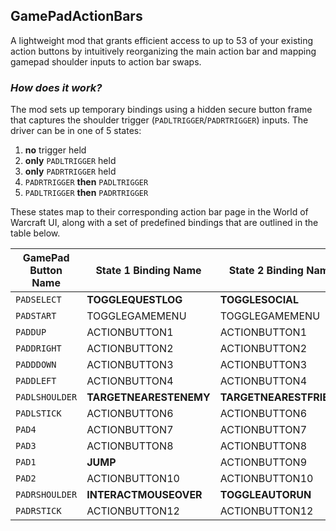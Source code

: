 ## GamePadActionBars
A lightweight mod that grants efficient access to up to 53 of your existing action buttons by intuitively reorganizing the main action bar and mapping gamepad shoulder inputs to action bar swaps.

### _How does it work?_
The mod sets up temporary bindings using a hidden secure button frame that captures the shoulder trigger (`PADLTRIGGER`/`PADRTRIGGER`) inputs. The driver can be in one of 5 states:

1. **no** trigger held
2. **only** `PADLTRIGGER` held
3. **only** `PADRTRIGGER` held
4. `PADRTRIGGER` **then** `PADLTRIGGER`
5. `PADLTRIGGER` **then** `PADRTRIGGER`

These states map to their corresponding action bar page in the World of Warcraft UI, along with a set of predefined bindings that are outlined in the table below.

| GamePad Button Name | State 1 Binding Name    | State 2 Binding Name    | State 3 Binding Name | State 4-5 Binding Name |
| ------------------- | ----------------------- | ----------------------- | -------------------- | ---------------------- |
| `PADSELECT`         | **TOGGLEQUESTLOG**      | **TOGGLESOCIAL**        | **TOGGLECHARACTER0** | **TOGGLEQUESTLOG**     |
| `PADSTART`          | TOGGLEGAMEMENU          | TOGGLEGAMEMENU          | TOGGLEGAMEMENU       | TOGGLEGAMEMENU         |
| `PADDUP`            | ACTIONBUTTON1           | ACTIONBUTTON1           | ACTIONBUTTON1        | ACTIONBUTTON1          |
| `PADDRIGHT`         | ACTIONBUTTON2           | ACTIONBUTTON2           | ACTIONBUTTON2        | ACTIONBUTTON2          |
| `PADDDOWN`          | ACTIONBUTTON3           | ACTIONBUTTON3           | ACTIONBUTTON3        | ACTIONBUTTON3          |
| `PADDLEFT`          | ACTIONBUTTON4           | ACTIONBUTTON4           | ACTIONBUTTON4        | ACTIONBUTTON4          |
| `PADLSHOULDER`      | **TARGETNEARESTENEMY**  | **TARGETNEARESTFRIEND** | **TOGGLESHEATH**     | ACTIONBUTTON5          |
| `PADLSTICK`         | ACTIONBUTTON6           | ACTIONBUTTON6           | ACTIONBUTTON6        | ACTIONBUTTON6          |
| `PAD4`              | ACTIONBUTTON7           | ACTIONBUTTON7           | ACTIONBUTTON7        | ACTIONBUTTON7          |
| `PAD3`              | ACTIONBUTTON8           | ACTIONBUTTON8           | ACTIONBUTTON8        | ACTIONBUTTON8          |
| `PAD1`              | **JUMP**                | ACTIONBUTTON9           | ACTIONBUTTON9        | ACTIONBUTTON9          |
| `PAD2`              | ACTIONBUTTON10          | ACTIONBUTTON10          | ACTIONBUTTON10       | ACTIONBUTTON10         |
| `PADRSHOULDER`      | **INTERACTMOUSEOVER**   | **TOGGLEAUTORUN**       | **FLIPCAMERAYAW**    | ACTIONBUTTON11         |
| `PADRSTICK`         | ACTIONBUTTON12          | ACTIONBUTTON12          | ACTIONBUTTON12       | ACTIONBUTTON12         |
